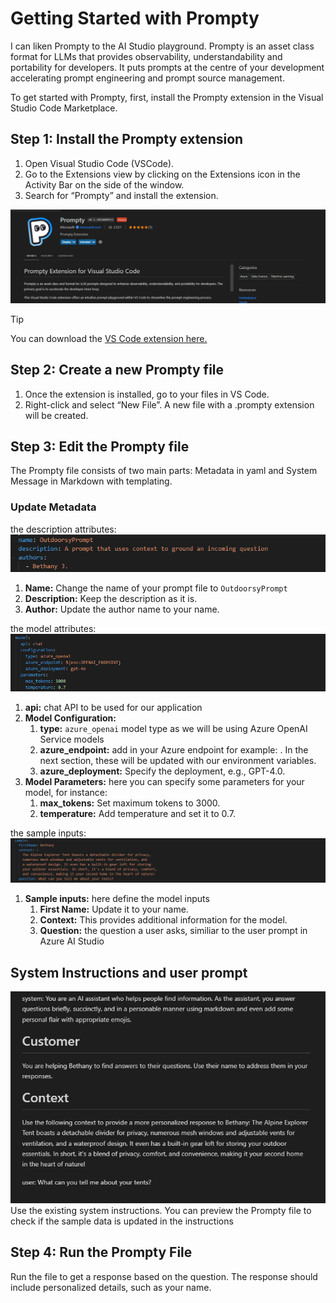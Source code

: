 # Getting Started with Prompty

I can liken Prompty to the AI Studio playground. Prompty is an asset class format for LLMs that provides observability, understandability and portability for developers. It puts prompts at the centre of your development accelerating prompt engineering and prompt source management.

To get started with Prompty, first, install the Prompty extension in the Visual Studio Code Marketplace.

## Step 1: Install the Prompty extension
1. Open Visual Studio Code (VSCode).
1. Go to the Extensions view by clicking on the Extensions icon in the Activity Bar on the side of the window.
1. Search for “Prompty” and install the extension.

![screenshot of the Prompty Extension](images/prompty_extension.png)

> [!TIP]
> You can download the [VS Code extension here.](https://marketplace.visualstudio.com/items?itemName=ms-toolsai.prompty)

## Step 2: Create a new Prompty file
1. Once the extension is installed, go to your files in VS Code.
1. Right-click and select “New File”. A new file with a .prompty extension will be created.

## Step 3: Edit the Prompty file

The Prompty file consists of two main parts: Metadata in yaml and System Message in Markdown with templating.

### Update Metadata

the description attributes:
![screenshot of the description attributes](images/prompty-description-attributes.png)
1. **Name:** Change the name of your prompt file to ``OutdoorsyPrompt``
1. **Description:** Keep the description as it is.
1. **Author:** Update the author name to your name.

the model attributes:
![screenshot of the model attributes](images/prompty-model-attributes.png)
1. **api:** chat API to be used for our application
1. **Model Configuration:**
    1. **type:** ``azure_openai`` model type as we will be using Azure OpenAI Service models
    1. **azure_endpoint:** add in your Azure endpoint for example: . In the next section, these will be updated with our environment variables.
    1. **azure_deployment:** Specify the deployment, e.g., GPT-4.0.
1. **Model Parameters:** here you can specify some parameters for your model, for instance:
    1. **max_tokens:** Set maximum tokens to 3000.
    1. **temperature:** Add temperature and set it to 0.7.

the sample inputs:
![screenshot of the sample inputs](images/prompty-sample-inputs.png)
1. **Sample inputs:** here define the model inputs
    1. **First Name:** Update it to your name.
    1. **Context:** This provides additional information for the model.
    1. **Question:** the question a user asks, similiar to the user prompt in Azure AI Studio

## System Instructions and user prompt
![screenshot of system instructions with updated sample data](images/prompty-system-iinstructions.png)
Use the existing system instructions. You can preview the Prompty file to check if the sample data is updated in the instructions

## Step 4: Run the Prompty File
Run the file to get a response based on the question. The response should include personalized details, such as your name.